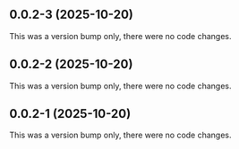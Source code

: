 ## 0.0.2-3 (2025-10-20)

This was a version bump only, there were no code changes.

## 0.0.2-2 (2025-10-20)

This was a version bump only, there were no code changes.

## 0.0.2-1 (2025-10-20)

This was a version bump only, there were no code changes.